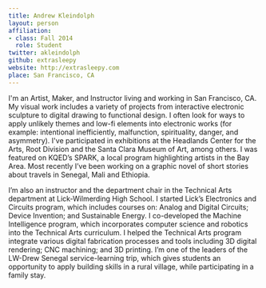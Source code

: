 ```yaml
---
title: Andrew Kleindolph
layout: person
affiliation:
- class: Fall 2014
  role: Student
twitter: akleindolph
github: extrasleepy
website: http://extrasleepy.com
place: San Francisco, CA
---
```

I'm an Artist, Maker, and Instructor living and working in San Francisco, CA.  My visual work includes a variety of projects from interactive electronic sculpture to digital drawing to functional design. I often look for ways to apply unlikely themes and low-fi elements into electronic works (for example: intentional inefficiently, malfunction, spirituality, danger, and asymmetry). I've participated in exhibitions at the Headlands Center for the Arts, Root Division and the Santa Clara Museum of Art, among others. I was featured on KQED’s SPARK, a local program highlighting artists in the Bay Area. Most recently I’ve been working on a graphic novel of short stories about travels in Senegal, Mali and Ethiopia. 

I’m also an instructor and the department chair in the Technical Arts department at Lick-Wilmerding High School. I started Lick’s Electronics and Circuits program, which includes courses on: Analog and Digital Circuits; Device Invention; and Sustainable Energy. I co-developed the Machine Intelligence program, which incorporates computer science and robotics into the Technical Arts curriculum. I helped the Technical Arts program integrate various digital fabrication processes and tools including 3D digital rendering; CNC machining; and 3D printing. I’m one of the leaders of the LW-Drew Senegal service-learning trip, which gives students an opportunity to apply building skills in a rural village, while participating in a family stay.